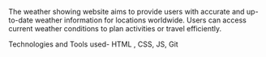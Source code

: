 The weather showing website aims to provide users with accurate and up-to-date weather information for locations worldwide. Users can access current weather conditions to plan activities or travel efficiently.

Technologies and Tools used- HTML , CSS, JS, Git

